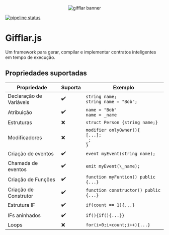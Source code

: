 <div align="center">
    <img src="https://i.imgur.com/mwbuYqE.png" alt="gifflar banner"/>
</div>

[![pipeline status](https://gitlab.com/lif-uesc/gifflar/badges/master/pipeline.svg)](https://gitlab.com/lif-uesc/gifflar/-/commits/master)

# Gifflar.js

Um framework para gerar, compilar e implementar contratos inteligentes em tempo de execução.

## Propriedades suportadas

| Propriedade             | Suporta            | Exemplo                                               |
| ----------------------- | ------------------ | ----------------------------------------------------- |
| Declaração de Variáveis | :heavy_check_mark: | `string name;`<br/> `string name = "Bob";`            |
| Atribuição              | :heavy_check_mark: | `name = "Bob"`<br/> `name = _name`                    |
| Estruturas              | :x:                | `struct Person {string name;}`                        |
| Modificadores           | :x:                | `modifier onlyOwner(){`<br/>`[...];`<br/>`_;`<br/>`}` |
| Criação de eventos      | :heavy_check_mark: | `event myEvent(string name);`                         |
| Chamada de eventos      | :heavy_check_mark: | `emit myEvent(\_name);`                               |
| Criação de Funções      | :heavy_check_mark: | `function myFuntion() public {...}`                   |
| Criação de Construtor   | :heavy_check_mark: | `function constructor() public {...}`                 |
| Estrutura IF            | :heavy_check_mark: | `if(count == 1){...}`                                 |
| IFs aninhados           | :heavy_check_mark: | `if(){if(){...}}`                                     |
| Loops                   | :x:                | `for(i=0;i<count;i++){...}`                           |
